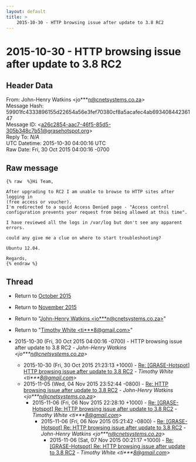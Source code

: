 ```yaml
---
layout: default
title: >
    2015-10-30 - HTTP browsing issue after update to 3.8 RC2
---
```


# 2015-10-30 - HTTP browsing issue after update to 3.8 RC2

## Header Data

From: John-Henry Watkins \<jo***n@cnetsystems.co.za\><br>
Message Hash: 59901fc4333896155d22654a56e3fef70380cf8a5acafec4ab69340844236147<br>
Message ID: \<a26c2854-aac7-46f5-85d5-305b348c7b51@grasehotspot.org\><br>
Reply To: _N/A_<br>
UTC Datetime: 2015-10-30 04:00:16 UTC<br>
Raw Date: Fri, 30 Oct 2015 04:00:16 -0700<br>

## Raw message

```
{% raw  %}Hi Team,

After upgrading to RC2 I am unable to browse to HTTP sites after logging in 
(free access or voucher).
I'm redirected to a squid Access Denied page - "Access control 
configuration prevents your request from being allowed at this time".

I have reviewed all the logs in /var/log but don't see any apparent errors.

could any give me a clue on where to start troubleshooting?

Ubuntu 12.04.

Regards,
{% endraw %}
```

## Thread

+ Return to [October 2015](/archive/2015/10)
+ Return to [November 2015](/archive/2015/11)

+ Return to "[John-Henry Watkins <jo***n<span>@</span>cnetsystems.co.za>](/authors/jo___n_at_cnetsystems_co_za)"
+ Return to "[Timothy White <ti***8<span>@</span>gmail.com>](/authors/ti___8_at_gmail_com)"

+ 2015-10-30 (Fri, 30 Oct 2015 04:00:16 -0700) - HTTP browsing issue after update to 3.8 RC2 - _John-Henry Watkins \<jo***n@cnetsystems.co.za\>_
  + 2015-10-30 (Fri, 30 Oct 2015 21:23:13 +1000) - [Re: [GRASE-Hotspot] HTTP browsing issue after update to 3.8 RC2](/archive/2015/10/1fba2d691e2a8eb1bcac7628d467bd156d9ee79c016bfa3543a91f8e97c89b8f) - _Timothy White \<ti***8@gmail.com\>_
  + 2015-11-05 (Wed, 04 Nov 2015 23:52:44 -0800) - [Re: HTTP browsing issue after update to 3.8 RC2](/archive/2015/11/fc1e6ca01529913e26edeb5f4becfc9838fb7251c3d2e079e84403f8b4bea091) - _John-Henry Watkins \<jo***n@cnetsystems.co.za\>_
    + 2015-11-06 (Fri, 06 Nov 2015 22:28:10 +1000) - [Re: [GRASE-Hotspot] Re: HTTP browsing issue after update to 3.8 RC2](/archive/2015/11/50df30fbd822b7ba9b65ab6dbd4f78ed614176d8630ab45f8f5725ea26b420f9) - _Timothy White \<ti***8@gmail.com\>_
      + 2015-11-06 (Fri, 06 Nov 2015 05:21:42 -0800) - [Re: [GRASE-Hotspot] Re: HTTP browsing issue after update to 3.8 RC2](/archive/2015/11/797d0778733c98b747a7c5fc1ce7eb9bb94be3ae50e0dbdfeedb3e7cc0f54f5a) - _John-Henry Watkins \<jo***n@cnetsystems.co.za\>_
        + 2015-11-06 (Sat, 07 Nov 2015 00:21:17 +1000) - [Re: [GRASE-Hotspot] Re: HTTP browsing issue after update to 3.8 RC2](/archive/2015/11/e579b5fb46fc46ae472f174b10b19a1144e802c9c1ee363c8def0d3df8adcdf6) - _Timothy White \<ti***8@gmail.com\>_

